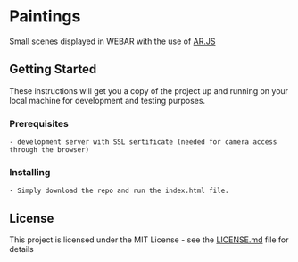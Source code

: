# Paintings

Small scenes displayed in WEBAR with the use of [AR.JS](https://github.com/jeromeetienne/AR.js/blob/master/README.md)

## Getting Started

These instructions will get you a copy of the project up and running on your local machine for development and testing purposes.

### Prerequisites

```
- development server with SSL sertificate (needed for camera access through the browser)
```

### Installing

```
- Simply download the repo and run the index.html file. 
```

## License

This project is licensed under the MIT License - see the [LICENSE.md](LICENSE.md) file for details
